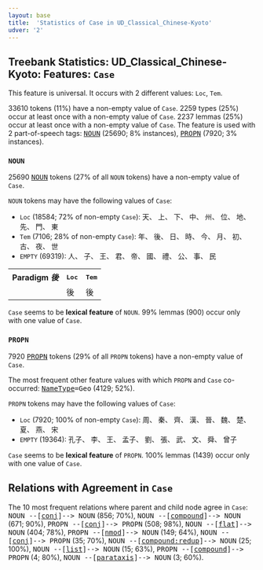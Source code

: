 ```yaml
---
layout: base
title:  'Statistics of Case in UD_Classical_Chinese-Kyoto'
udver: '2'
---
```


## Treebank Statistics: UD_Classical_Chinese-Kyoto: Features: `Case`

This feature is universal.
It occurs with 2 different values: `Loc`, `Tem`.

33610 tokens (11%) have a non-empty value of `Case`.
2259 types (25%) occur at least once with a non-empty value of `Case`.
2237 lemmas (25%) occur at least once with a non-empty value of `Case`.
The feature is used with 2 part-of-speech tags: <tt><a href="lzh_kyoto-pos-NOUN.html">NOUN</a></tt> (25690; 8% instances), <tt><a href="lzh_kyoto-pos-PROPN.html">PROPN</a></tt> (7920; 3% instances).

### `NOUN`

25690 <tt><a href="lzh_kyoto-pos-NOUN.html">NOUN</a></tt> tokens (27% of all `NOUN` tokens) have a non-empty value of `Case`.

`NOUN` tokens may have the following values of `Case`:

* `Loc` (18584; 72% of non-empty `Case`): 天、 上、 下、 中、 州、 位、 地、 先、 門、 東
* `Tem` (7106; 28% of non-empty `Case`): 年、 後、 日、 時、 今、 月、 初、 古、 夜、 世
* `EMPTY` (69319): 人、 子、 王、 君、 帝、 國、 禮、 公、 事、 民

<table>
  <tr><th>Paradigm <i>後</i></th><th><tt>Loc</tt></th><th><tt>Tem</tt></th></tr>
  <tr><td><tt></tt></td><td>後</td><td>後</td></tr>
</table>

`Case` seems to be **lexical feature** of `NOUN`. 99% lemmas (900) occur only with one value of `Case`.

### `PROPN`

7920 <tt><a href="lzh_kyoto-pos-PROPN.html">PROPN</a></tt> tokens (29% of all `PROPN` tokens) have a non-empty value of `Case`.

The most frequent other feature values with which `PROPN` and `Case` co-occurred: <tt><a href="lzh_kyoto-feat-NameType.html">NameType</a></tt><tt>=Geo</tt> (4129; 52%).

`PROPN` tokens may have the following values of `Case`:

* `Loc` (7920; 100% of non-empty `Case`): 周、 秦、 齊、 漢、 晉、 魏、 楚、 夏、 燕、 宋
* `EMPTY` (19364): 孔子、 李、 王、 孟子、 劉、 張、 武、 文、 舜、 曾子

`Case` seems to be **lexical feature** of `PROPN`. 100% lemmas (1439) occur only with one value of `Case`.

## Relations with Agreement in `Case`

The 10 most frequent relations where parent and child node agree in `Case`:
<tt>NOUN --[<tt><a href="lzh_kyoto-dep-conj.html">conj</a></tt>]--> NOUN</tt> (856; 70%),
<tt>NOUN --[<tt><a href="lzh_kyoto-dep-compound.html">compound</a></tt>]--> NOUN</tt> (671; 90%),
<tt>PROPN --[<tt><a href="lzh_kyoto-dep-conj.html">conj</a></tt>]--> PROPN</tt> (508; 98%),
<tt>NOUN --[<tt><a href="lzh_kyoto-dep-flat.html">flat</a></tt>]--> NOUN</tt> (404; 78%),
<tt>PROPN --[<tt><a href="lzh_kyoto-dep-nmod.html">nmod</a></tt>]--> NOUN</tt> (149; 64%),
<tt>NOUN --[<tt><a href="lzh_kyoto-dep-conj.html">conj</a></tt>]--> PROPN</tt> (35; 70%),
<tt>NOUN --[<tt><a href="lzh_kyoto-dep-compound-redup.html">compound:redup</a></tt>]--> NOUN</tt> (25; 100%),
<tt>NOUN --[<tt><a href="lzh_kyoto-dep-list.html">list</a></tt>]--> NOUN</tt> (15; 63%),
<tt>PROPN --[<tt><a href="lzh_kyoto-dep-compound.html">compound</a></tt>]--> PROPN</tt> (4; 80%),
<tt>NOUN --[<tt><a href="lzh_kyoto-dep-parataxis.html">parataxis</a></tt>]--> NOUN</tt> (3; 60%).

